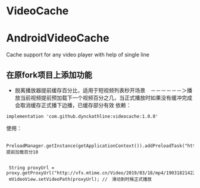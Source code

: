 # VideoCache

# AndroidVideoCache
Cache support for any video player with help of single line
## 在原fork项目上添加功能 ##

 - 脱离播放器提前缓存百分比，适用于短视频列表秒开场景　－－－－－－＞播放当前视频提前预加载下一个视频百分之几，当正式播放时如果没有缓冲完成会取消缓存正式播下边播，已缓存部分有效
依赖：
 ```
implementation 'com.github.dynckathline:videocache:1.0.0'
 ```

使用：

     PreloadManager.getInstance(getApplicationContext()).addPreloadTask("http://vfx.mtime.cn/Video/2019/03/18/mp4/190318214226685784.mp4",10);　//提前加载百分10
            
            
     String proxyUrl = proxy.getProxyUrl("http://vfx.mtime.cn/Video/2019/03/18/mp4/190318214226685784.mp4");
     mVideoView.setVideoPath(proxyUrl); //　滑动到时候正式播放
            
